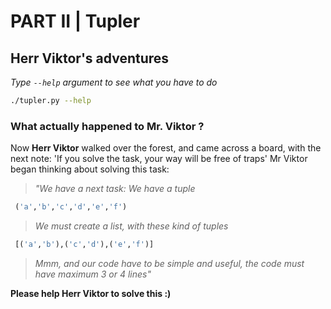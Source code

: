 # PART II | Tupler
## Herr Viktor's adventures
*Type `--help` argument to see what you have to do*
```BASH
./tupler.py --help
```
### What actually happened to Mr. Viktor ?
Now **Herr Viktor** walked over the forest, and came across a board, with the next note: 'If you solve the task, your way will be free of traps'
Mr Viktor began thinking about solving this task:
> *"We have a next task:
>     We have a tuple*
```PYTHON
 ('a','b','c','d','e','f')
```
> *We must create a list, with these kind of tuples*
```PYTHON
 [('a','b'),('c','d'),('e','f')]
```

> *Mmm, and our code have to be simple and useful, the code must have maximum 3 or 4 lines"*

**Please help Herr Viktor to solve this :)**

